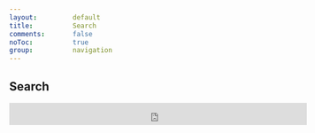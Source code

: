 ```yaml
---
layout:         default
title:          Search
comments:       false
noToc:          true
group:          navigation
---
```


## Search

<div id="google-custom-search">

<iframe src="https://duckduckgo.com/search.html?width=300&site=crankycaleb.io&prefill=Search crankycaleb.io&focus=yes" style="overflow:hidden;margin:0;padding:0;width:538px;height:40px;" frameborder="0"></iframe>

</div>

